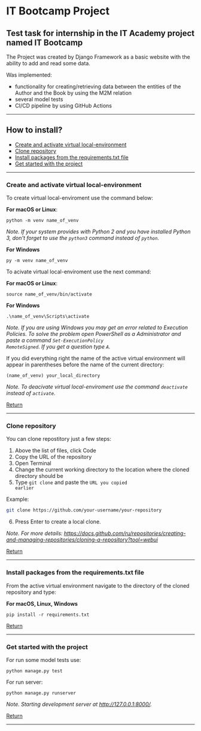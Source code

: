 # IT Bootcamp Project
## Test task for internship in the IT Academy project named IT Bootcamp

The Project was created by Django Framework as a basic website with the ability to add and read some data.

Was implemented:
<ul type='square'>
  <li>functionality for creating/retrieving data between the entities of the Author and the Book by using the M2M relation</li>
  <li>several model tests</li>
  <li>CI/CD pipeline by using GitHub Actions</li>
</ul>

---
<a name='return'></a>
## How to install?

<ul type='square'>
  <li><a href='#create'>Сreate and activate virtual local-environment</a></li>
  <li><a href='#clone'>Clone repository</a></li>
  <li><a href='#install'>Install packages from the requirements.txt file</a></li>
  <li><a href='#start'>Get started with the project</a></li>
</ul>

---
<a name='create'></a>
### Сreate and activate virtual local-environment

To create virtual local-enviroment use the command below:

**For macOS or Linux**:

<code>python -m venv name_of_venv</code>

*Note. If your system provides with Python 2 and you have installed Python 3, don't forget to use the ```python3``` command instead of ```python```.*

**For Windows**

<code>py -m venv name_of_venv</code>

To acivate virtual local-enviroment use the next command:

**For macOS or Linux**:

<code>source name_of_venv/bin/activate</code>

**For Windows**

<code>.\name_of_venv\Scripts\activate</code>

*Note. If you are using Windows you may get an error related to Execution Policies. To solve the problem open PowerShell as a Administrator and paste a command <code>Set-ExecutionPolicy RemoteSigned</code>. If you get a question type <code>A</code>.*

If you did everything right the name of the active virtual environment will appear in parentheses before the name of the current directory:

<code>(name_of_venv) your_local_directory</code>

*Note. To deacivate virtual local-enviroment use the command <code>deactivate</code> instead of <code>activate</code>.* 

<a href='#return'>Return</a>

---
<a name='clone'></a>
### Clone repository

You can clone repostitory just a few steps:

1. Above the list of files, click Code
2. Copy the URL of the repository
3. Open Terminal
4. Change the current working directory to the location where the cloned directory should be
5. Type <code>git clone</code> and paste the <code>URL you copied earlier</code>

Example:
```bash
git clone https://github.com/your-username/your-repository
```

6. Press Enter to create a local clone.

*Note. For more details: https://docs.github.com/ru/repositories/creating-and-managing-repositories/cloning-a-repository?tool=webui*

<a href='#return'>Return</a>

---
<a name='install'></a>
### Install packages from the requirements.txt file

From the active virtual environment navigate to the directory of the cloned repository and type:

**For macOS, Linux, Windows**

<code>pip install -r requirements.txt</code>

<a href='#return'>Return</a>

---
<a name='start'></a>
### Get started with the project

For run some model tests use:

<code>python manage.py test</code>

For run server:

<code>python manage.py runserver</code>

*Note. Starting development server at http://127.0.0.1:8000/.*

<a href='#return'>Return</a>

---
